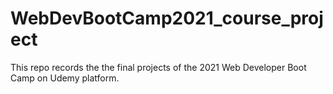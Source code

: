 # WebDevBootCamp2021_course_project
This repo records the the final projects of the 2021 Web Developer Boot Camp on Udemy platform.  
